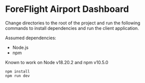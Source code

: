 # ForeFlight Airport Dashboard

Change directories to the root of the project and run the following commands to install dependencies and run the client application.

Assumed dependencies:
- Node.js
- npm

Known to work on Node v18.20.2 and npm v10.5.0
```
npm install
npm run dev
```